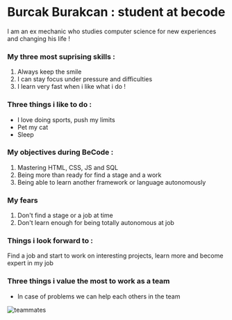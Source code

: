 # Burcak Burakcan : student at becode
I am an ex mechanic who studies computer science for new experiences and changing his life !

### My three most suprising skills :
1. Always keep the smile
2. I can stay focus under pressure and difficulties 
3. I learn very fast when i like what i do !

### Three things i like to do :
- I love doing sports, push my limits
- Pet my cat
- Sleep

### My objectives during BeCode :
1. Mastering HTML, CSS, JS and SQL
2. Being more than ready for find a stage and a work
3. Being able to learn another framework or language autonomously

### My fears 
1. Don't find a stage or a job at time
2. Don't learn enough for being totally autonomous at job

### Things i look forward to :
Find a job and start to work on interesting projects, learn more and become expert in my job

### Three things i value the most to work as a team
- In case of problems we can help each others in the team

![teammates](https://media.giphy.com/media/l4FGnSfzXCdVAeJXi/giphy.gif)
